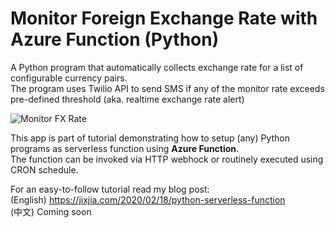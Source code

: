 # Monitor Foreign Exchange Rate with Azure Function (Python)

A Python program that automatically collects exchange rate for a list of configurable currency pairs.    
The program uses Twilio API to send SMS if any of the monitor rate exceeds pre-defined threshold (aka. realtime exchange rate alert)  

![Monitor FX Rate](https://jixjiastorage.blob.core.windows.net/blog-resources/python-serverless-function/complete.gif)

This app is part of tutorial demonstrating how to setup (any) Python programs as serverless function using **Azure Function**.    
The  function can be invoked via HTTP webhock or routinely executed using CRON schedule. 

For an easy-to-follow tutorial read my blog post:   
(English) https://jixjia.com/2020/02/18/python-serverless-function      
(中文) Coming soon
